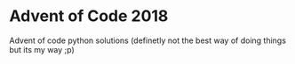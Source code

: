 # Advent of Code 2018
Advent of code python solutions (definetly not the best way of doing things but its my way ;p)
